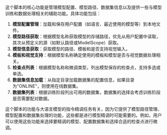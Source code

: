 这个脚本的核心功能是管理模型配置、模型路径、数据集信息以及提供一些与模型训练和数据处理相关的辅助功能。具体功能包括：

1. **模型配置管理**：加载和保存用户配置（如语言、最近使用的模型等）到本地文件。
2. **模型路径获取**：根据模型名称获取模型的存储路径，优先从用户配置中读取，其次从预定义的源（如默认路径或ModelScope）获取。
3. **模型信息获取**：获取模型的路径、模板和是否支持视觉输入。
4. **模板和视觉支持**：根据模型名称确定使用的模板和模型是否与视觉数据处理相关。
5. **检查点列表**：根据模型名称和微调类型，列出模型保存的检查点，支持多选或单选。
6. **数据集信息加载**：从指定目录加载数据集的配置信息，如果目录为"ONLINE"，则使用在线数据集。
7. **数据集列表**：根据训练阶段列出可用的数据集，数据集的选择会考虑训练阶段是否需要配对数据。

这个脚本的功能与大语言模型的指令精调任务有关，因为它提供了模型路径管理、模型配置和数据集处理的功能，这些都是进行模型精调时可能需要的。例如，用户可以使用这些功能来选择要精调的模型、配置数据集和选择合适的检查点进行微调。
